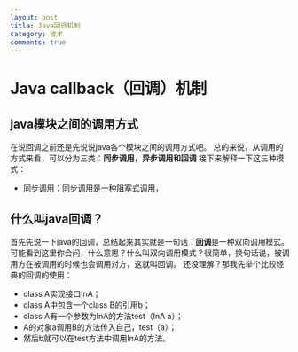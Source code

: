 ```yaml
---
layout: post
title: Java回调机制
category: 技术
comments: true
---
```

# Java callback（回调）机制
## java模块之间的调用方式
在说回调之前还是先说说java各个模块之间的调用方式吧。
总的来说，从调用的方式来看，可以分为三类：**同步调用，异步调用和回调**
接下来解释一下这三种模式：
- 同步调用：同步调用是一种阻塞式调用，

## 什么叫java回调？
首先先说一下java的回调，总结起来其实就是一句话：**回调**是一种双向调用模式。可能看到这里你会问，什么意思？什么叫双向调用模式？很简单，换句话说，被调用方在被调用的时候也会调用对方，这就叫回调。
还没理解？那我先举个比较经典的回调的使用：
- class A实现接口InA；
- class A中包含一个class B的引用b；
- class A有一个参数为InA的方法test（InA a）；
- A的对象a调用B的方法传入自己，test（a）；
- 然后b就可以在test方法中调用InA的方法。


